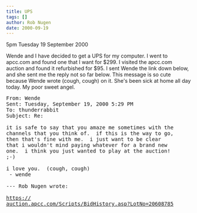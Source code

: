 ```yaml
---
title: UPS
tags: []
author: Rob Nugen
date: 2000-09-19
---
```


<p class=date>5pm Tuesday 19 September 2000

<p>Wende and I have decided to get a UPS for my computer.  I went to
apcc.com and found one that I want for $299.  I visited the apcc.com auction
and found it refurbished for $95.  I sent Wende the link down below, and she
sent me the reply not so far below.  This message is so cute because Wende
wrote (cough, cough) on it.  She's been sick at home all day today.  My poor
sweet angel.

<pre>
From: Wende
Sent: Tuesday, September 19, 2000 5:29 PM
To: thunderrabbit
Subject: Re:

it is safe to say that you amaze me sometimes with the
channels that you think of.  if this is the way to go,
then that's fine with me.  i just want to be clear
that i wouldn't mind paying whatever for a brand new
one.  i think you just wanted to play at the auction!
;-)

i love you.  (cough, cough)
 - wende

--- Rob Nugen wrote:

<a
href="https://auction.apcc.com/Scripts/BidHistory.asp?LotNo=20608785">https://
auction.apcc.com/Scripts/BidHistory.asp?LotNo=20608785</a>
</pre>

